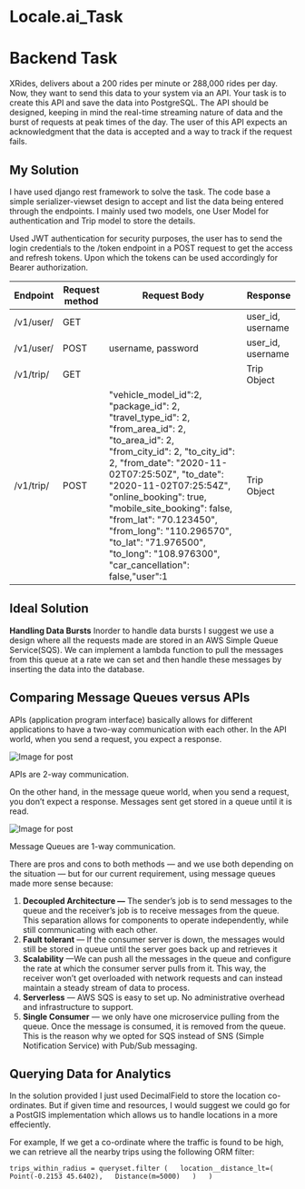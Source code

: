 # Locale.ai_Task
# **Backend Task**

XRides, delivers about a 200 rides per minute or 288,000 rides per day. Now, they want to send this data to your system via an API. Your task is to create this API and save the data into PostgreSQL.
The API should be designed, keeping in mind the real-time streaming nature of data and the burst of requests at peak times of the day. The user of this API expects an acknowledgment that the data is accepted and a way to track if the request fails.

## **My Solution**
I have used django rest framework to solve the task. The code base a simple serializer-viewset design to accept and list the data being entered through the endpoints. I mainly used two models, one User Model for authentication and Trip model to store the details.

Used JWT authentication for security purposes, the user has to send the login credentials to the /token endpoint in a POST request to get the access and refresh tokens. Upon which the tokens can be used accordingly for Bearer authorization.

| Endpoint | Request method | Request Body | Response |
|--|--|--|--|
|/v1/user/  | GET |  | user_id, username	|
|/v1/user/  | POST| username, password | user_id, username|
|/v1/trip/	| GET | | Trip Object|
|/v1/trip/  | POST |"vehicle_model_id":2, "package_id": 2, "travel_type_id":  2, "from_area_id":  2, "to_area_id":  2, "from_city_id":  2, "to_city_id":  2, "from_date":  "2020-11-02T07:25:50Z", "to_date":  "2020-11-02T07:25:54Z", "online_booking":  true, "mobile_site_booking":  false, "from_lat":  "70.123450", "from_long":  "110.296570", "to_lat":  "71.976500", "to_long":  "108.976300", "car_cancellation":  false,"user":1| Trip Object

## **Ideal Solution**

 

**Handling Data Bursts**
Inorder to handle data bursts I suggest we use a design where all the requests made are stored in an AWS Simple Queue Service(SQS). We can implement a lambda function to pull the messages from this queue at a rate we can set and then handle these messages by inserting the data into the database.

## Comparing Message Queues versus APIs

APIs (application program interface) basically allows for different applications to have a two-way communication with each other. In the API world, when you send a request, you expect a response.


![Image for post](https://miro.medium.com/max/331/1*2YGyF7jXI_RfvqQLd5D1sQ.png)

APIs are 2-way communication.

On the other hand, in the message queue world, when you send a request, you don’t expect a response. Messages sent get stored in a queue until it is read.


![Image for post](https://miro.medium.com/max/401/1*oreexHeQT3t-SI0SwQ_pOg.png)

Message Queues are 1-way communication.

There are pros and cons to both methods — and we use both depending on the situation — but for our current requirement, using message queues made more sense because:

1.  **Decoupled Architecture —** The sender’s job is to send messages to the queue and the receiver’s job is to receive messages from the queue. This separation allows for components to operate independently, while still communicating with each other.
2.  **Fault tolerant**  — If the consumer server is down, the messages would still be stored in queue until the server goes back up and retrieves it
3.  **Scalability** —We can push all the messages in the queue and configure the rate at which the consumer server pulls from it. This way, the receiver won’t get overloaded with network requests and can instead maintain a steady stream of data to process.
4.  **Serverless** — AWS SQS is easy to set up. No administrative overhead and infrastructure to support.
5.  **Single Consumer**  — we only have one microservice pulling from the queue. Once the message is consumed, it is removed from the queue. This is the reason why we opted for SQS instead of SNS (Simple Notification Service) with Pub/Sub messaging.

## **Querying Data for Analytics**
In the solution provided I just used DecimalField to store the location co-ordinates. But if given time and resources, I would suggest we could go for a PostGIS implementation which allows us to handle locations in a more effeciently.

For example, If we get a co-ordinate where the traffic is found to be high, we can retrieve all the nearby trips using the following ORM filter:

`trips_within_radius = queryset.filter
						(  
							location__distance_lt=(  
							Point(-0.2153 45.6402),  
							Distance(m=5000)  
							)  
						)`

